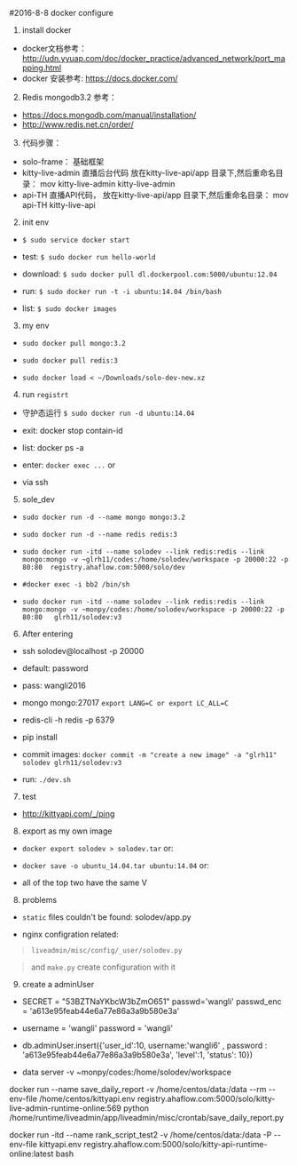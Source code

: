 #2016-8-8 docker configure
1. install docker
* docker文档参考：http://udn.yyuap.com/doc/docker_practice/advanced_network/port_mapping.html
* docker 安装参考: https://docs.docker.com/

2. Redis mongodb3.2 参考：
* https://docs.mongodb.com/manual/installation/
* http://www.redis.net.cn/order/

3. 代码步骤：
* solo-frame： 基础框架  
* kitty-live-admin 直播后台代码  放在kitty-live-api/app 目录下,然后重命名目录： mov kitty-live-admin  kitty-live-admin
* api-TH  直播API代码，  放在kitty-live-api/app 目录下,然后重命名目录： mov api-TH kitty-live-api

2. init env

* `$ sudo service docker start`

* test: `$ sudo docker run hello-world`

* download: `$ sudo docker pull dl.dockerpool.com:5000/ubuntu:12.04`

* run: `$ sudo docker run -t -i ubuntu:14.04 /bin/bash`

* list: `$ sudo docker images`

3. my env

* `sudo docker pull mongo:3.2`

* `sudo docker pull redis:3`

* `sudo docker load < ~/Downloads/solo-dev-new.xz`

4. run `registrt`

* 守护态运行 `$ sudo docker run -d ubuntu:14.04`

* exit: docker stop contain-id

* list: docker ps -a

* enter: `docker exec ...` or

* via ssh

5. sole_dev

* `sudo docker run -d --name mongo mongo:3.2`

* `sudo docker run -d --name redis redis:3`

* `sudo docker run -itd --name solodev --link redis:redis --link mongo:mongo -v ~glrh11/codes:/home/solodev/workspace -p 20000:22 -p 80:80  registry.ahaflow.com:5000/solo/dev`

* `#docker exec -i bb2 /bin/sh`

* `sudo docker run -itd --name solodev --link redis:redis --link mongo:mongo -v ~monpy/codes:/home/solodev/workspace -p 20000:22 -p 80:80   glrh11/solodev:v3`

6. After entering

* ssh solodev@localhost -p 20000
* default: password
* pass: wangli2016

* mongo mongo:27017 `export LANG=C or export LC_ALL=C`

* redis-cli -h redis -p 6379

* pip install

* commit images: `docker commit -m "create a new image" -a "glrh11" solodev glrh11/solodev:v3`

* run: `./dev.sh`

7. test

* http://kittyapi.com/_/ping

8. export as my own image

* `docker export solodev > solodev.tar` or:

* `docker save -o ubuntu_14.04.tar ubuntu:14.04` or:

* all of the top two have the same V

8. problems

* `static` files couldn't be found: solodev/app.py

* nginx configration related:

> `liveadmin/misc/config/_user/solodev.py`

> and `make.py` create configuration with it

9. create a adminUser

* SECRET = "53BZTNaYKbcW3bZmO651"  passwd='wangli'  passwd_enc = 'a613e95feab44e6a77e86a3a9b580e3a'

* username = 'wangli'  password = 'wangli'

* db.adminUser.insert({'user_id':10,   username:'wangli6' , password : 'a613e95feab44e6a77e86a3a9b580e3a', 'level':1, 'status': 10})


* data server -v ~monpy/codes:/home/solodev/workspace

docker run --name save_daily_report -v /home/centos/data:/data --rm  --env-file /home/centos/kittyapi.env registry.ahaflow.com:5000/solo/kitty-live-admin-runtime-online:569 python /home/runtime/liveadmin/app/liveadmin/misc/crontab/save_daily_report.py

docker run -itd --name rank_script_test2 -v /home/centos/data:/data -P --env-file kittyapi.env registry.ahaflow.com:5000/solo/kitty-api-runtime-online:latest bash
